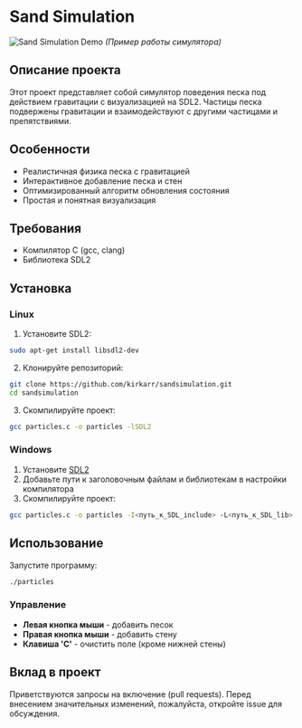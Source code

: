 # Sand Simulation

![Sand Simulation Demo](demo.gif) *(Пример работы симулятора)*

## Описание проекта

Этот проект представляет собой симулятор поведения песка под действием гравитации с визуализацией на SDL2. Частицы песка подвержены гравитации и взаимодействуют с другими частицами и препятствиями.

## Особенности

- Реалистичная физика песка с гравитацией
- Интерактивное добавление песка и стен
- Оптимизированный алгоритм обновления состояния
- Простая и понятная визуализация

## Требования

- Компилятор C (gcc, clang)
- Библиотека SDL2

## Установка

### Linux

1. Установите SDL2:
```bash
sudo apt-get install libsdl2-dev
```

2. Клонируйте репозиторий:
```bash
git clone https://github.com/kirkarr/sandsimulation.git
cd sandsimulation
```

3. Скомпилируйте проект:
```bash
gcc particles.c -o particles -lSDL2
```

### Windows

1. Установите [SDL2](https://github.com/libsdl-org/SDL/releases)
2. Добавьте пути к заголовочным файлам и библиотекам в настройки компилятора
3. Скомпилируйте проект:
```bash
gcc particles.c -o particles -I<путь_к_SDL_include> -L<путь_к_SDL_lib> -lSDL2
```

## Использование

Запустите программу:
```bash
./particles
```

### Управление

- **Левая кнопка мыши** - добавить песок
- **Правая кнопка мыши** - добавить стену
- **Клавиша 'C'** - очистить поле (кроме нижней стены)

## Вклад в проект

Приветствуются запросы на включение (pull requests). Перед внесением значительных изменений, пожалуйста, откройте issue для обсуждения.
